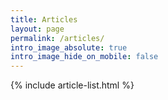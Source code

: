 ```yaml
---
title: Articles
layout: page
permalink: /articles/
intro_image_absolute: true
intro_image_hide_on_mobile: false
---
```

{% include article-list.html %}
